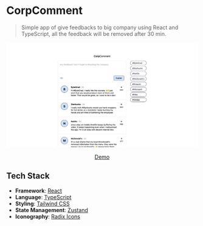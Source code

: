 # CorpComment

> Simple app of give feedbacks to big company using React and TypeScript, all the feedback will be removed after 30 min.

![](./public/Screenshot.png)

<div align="center">
  <a href="corpcomment-mia.vercel.app/" target="_blank">Demo</a>
</div>

## Tech Stack

- **Framework**: [React](https://react.dev/)
- **Language**: [TypeScript](https://www.typescriptlang.org/)
- **Styling**: [Tailwind CSS](https://tailwindcss.com/)
- **State Management**: [Zustand](https://zustand-demo.pmnd.rs/)
- **Iconography**: [Radix Icons](https://www.radix-ui.com/icons)
